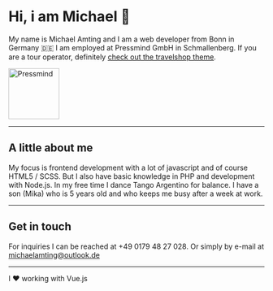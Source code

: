 # Hi, i am Michael 🤟

My name is Michael Amting and I am a web developer from Bonn in Germany 🇩🇪 I am employed at Pressmind GmbH in Schmallenberg. If you are a tour operator, definitely <a href="https://github.com/pressmind/wp-travelshop-theme">check out the travelshop theme</a>.

<a href="https://github.com/pressmind" target="_blank"><img src="https://www.pressmind.de/files/pm_logo.svg" alt="Pressmind" width="100"/></a>

<hr />

## A little about me

My focus is frontend development with a lot of javascript and of course HTML5 / SCSS. But I also have basic knowledge in PHP and development with Node.js. In my free time I dance Tango Argentino for balance. I have a son (Mika) who is 5 years old and who keeps me busy after a week at work.

<hr />

## Get in touch

For inquiries I can be reached at +49 0179 48 27 028. 
Or simply by e-mail at <a href="mailto:michaelamting@outlook.de">michaelamting@outlook.de</a>

<hr />

I ❤️ working with Vue.js
